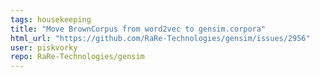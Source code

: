 ```yaml
---
tags: housekeeping
title: "Move BrownCorpus from word2vec to gensim.corpora"
html_url: "https://github.com/RaRe-Technologies/gensim/issues/2956"
user: piskvorky
repo: RaRe-Technologies/gensim
---
```


